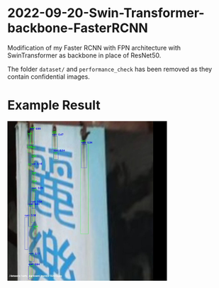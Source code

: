 # 2022-09-20-Swin-Transformer-backbone-FasterRCNN

Modification of my Faster RCNN with FPN architecture with SwinTransformer as backbone in place of ResNet50.

The folder `dataset/` and `performance_check` has been removed as they contain confidential images.

# Example Result

<img src="imgs\sample.jpg" width="360"/>
